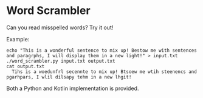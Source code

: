 Word Scrambler
==============

Can you read misspelled words? Try it out!

Example:

    echo "This is a wonderful sentence to mix up! Bestow me with sentences and paragrphs, I will display them in a new light!" > input.txt
    ./word_scrambler.py input.txt output.txt
    cat output.txt
      Tihs is a woedunfrl secennte to mix up! Btsoew me wtih steenencs and pgarhpars, I wlil dilsapy tehm in a new lhgit!

Both a Python and Kotlin implementation is provided.
